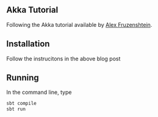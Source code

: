 ## Akka Tutorial

Following the Akka tutorial available by [Alex Fruzenshtein](http://fruzenshtein.com/akka-tutorials-simple-actor-example/).

## Installation

Follow the instrucitons in the above blog post

## Running

In the command line, type
```bash
sbt compile
sbt run
```
